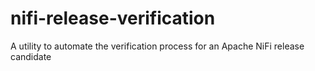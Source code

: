 # nifi-release-verification
A utility to automate the verification process for an Apache NiFi release candidate
